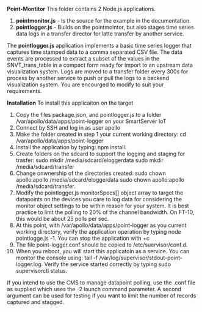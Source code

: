 **Point-Montitor**
This folder contains 2 Node.js applications.  
1. **pointmonitor.js**  - Is the source for the example in the documentation.
2. **pointlogger.js** - Builds on the pointmointor, but also stages time series data logs in a transfer director for latte transfer by another service.  

The **pointlogger.js** application implements a basic time series logger that captures time stamped data to a comma separated CSV file. The data events are processed to extract a subset of the values in the SNVT_trans_table in a compact form ready for import to an upstream data visualization system.  Logs are moved to a transfer folder every 300s for process by another service to push or pull the logs to a backend visualization system.  You are encourged to modify to suit your requirements.

**Installation**
To install this applicaiton on the target
1. Copy the files package.json, and pointlogger.js to a folder /var/apollo/data/apps/point-logger on your SmartServer IoT
2. Connect by SSH and log in as user apollo
3. Make the folder created in step 1 your current working directory: cd /var/apollo/data/apps/point-logger
4. Install the application by typing: npm install.
5. Create folders on the sdcard to support the logging and staging for trasfer: sudo mkdir /media/sdcard/eloggerdata
sudo mkdir /media/sdcard/transfer
6. Change onwnership of the directories created: sudo chown apollo:apollo /media/sdcard/eloggerdata
sudo chown apollo:apollo /media/sdcard/transfer.
7. Modify the pointlogger.js monitorSpecs[] object array to target the datapoints on the devices you care to log data for considering the monitor object settings to be within reason for your system.  It is best practice to limt the polling to 20% of the channel bandwidth.  On FT-10, this would be about 25 polls per sec.  
8. At this point, with /var/apollo/data/apps/point-logger as you current working directory, verify the application operation by typing node pointlogge.js -1.  You can stop the application with <cntl>+c
9. The file point-logger.conf should be copied to /etc/suervisor/conf.d.  
10. When you reboot, you will start this applicatoin as a service.  You can monitor the console using: tail -f /var/log/supervisor/stdout-point-logger.log.  Verify the service started correctly by typing sudo supervisorctl status. 

If you intend to use the CMS to manage datapoint polling, use the .conf file as supplied which uses the -2 launch command parameter. A second argument can be used for testing if you want to limit the number of records captured and stagged.
